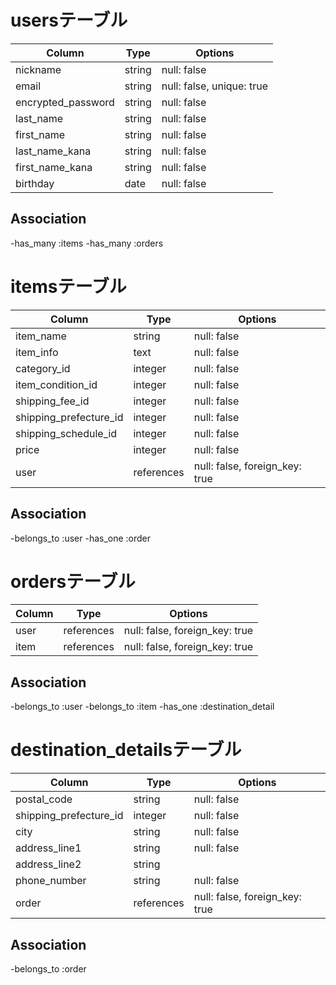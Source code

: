 # usersテーブル

| Column              | Type       | Options                   |
|---------------------|------------|---------------------------|
| nickname            | string     | null: false               |
| email               | string     | null: false, unique: true |
| encrypted_password  | string     | null: false               |
| last_name           | string     | null: false               |
| first_name          | string     | null: false               |
| last_name_kana      | string     | null: false               |
| first_name_kana     | string     | null: false               |
| birthday            | date       | null: false               |

## Association
-has_many :items
-has_many :orders

# itemsテーブル

| Column                 | Type       | Options                        |
|------------------------|------------|--------------------------------|
| item_name              | string     | null: false                    |
| item_info              | text       | null: false                    |
| category_id            | integer    | null: false                    |
| item_condition_id      | integer    | null: false                    |
| shipping_fee_id        | integer    | null: false                    |
| shipping_prefecture_id | integer    | null: false                    |
| shipping_schedule_id   | integer    | null: false                    |
| price                  | integer    | null: false                    |
| user                   | references | null: false, foreign_key: true |

## Association
-belongs_to :user
-has_one :order

# ordersテーブル

| Column              | Type       | Options                        |
|---------------------|------------|--------------------------------|
| user                | references | null: false, foreign_key: true |
| item                | references | null: false, foreign_key: true |

## Association
-belongs_to :user
-belongs_to :item
-has_one :destination_detail

# destination_detailsテーブル

| Column                       | Type       | Options                        |
|------------------------------|------------|--------------------------------|
| postal_code                  | string     | null: false                    |
| shipping_prefecture_id       | integer    | null: false                    |
| city                         | string     | null: false                    |
| address_line1                | string     | null: false                    |
| address_line2                | string     |                                |
| phone_number                 | string     | null: false                    |
| order                        | references | null: false, foreign_key: true |

## Association
-belongs_to :order
